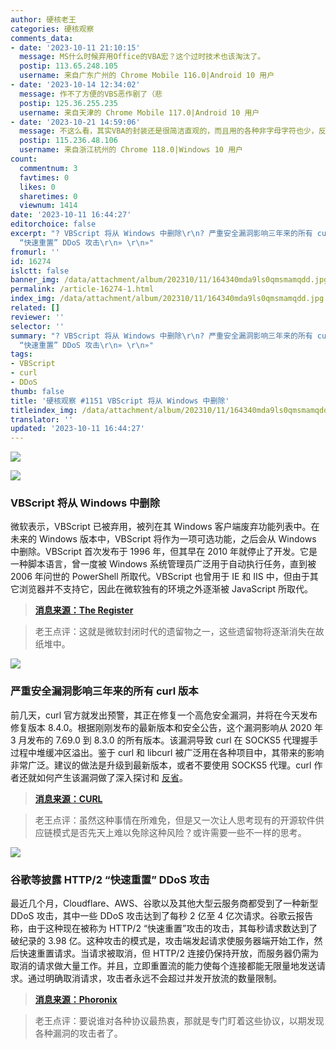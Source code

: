 ```yaml
---
author: 硬核老王
categories: 硬核观察
comments_data:
- date: '2023-10-11 21:10:15'
  message: MS什么时候弃用Office的VBA宏？这个过时技术也该淘汰了。
  postip: 113.65.248.105
  username: 来自广东广州的 Chrome Mobile 116.0|Android 10 用户
- date: '2023-10-14 12:34:02'
  message: 作不了方便的VBS恶作剧了（悲
  postip: 125.36.255.235
  username: 来自天津的 Chrome Mobile 117.0|Android 10 用户
- date: '2023-10-21 14:59:06'
  message: 不这么看，其实VBA的封装还是很简洁直观的，而且用的各种非字母字符也少，反倒最自然语言友好，这一点和python是同路人。如果能持续演进，还是挺好的
  postip: 115.236.48.106
  username: 来自浙江杭州的 Chrome 118.0|Windows 10 用户
count:
  commentnum: 3
  favtimes: 0
  likes: 0
  sharetimes: 0
  viewnum: 1414
date: '2023-10-11 16:44:27'
editorchoice: false
excerpt: "? VBScript 将从 Windows 中删除\r\n? 严重安全漏洞影响三年来的所有 curl 版本\r\n? 谷歌等披露 HTTP/2
  “快速重置” DDoS 攻击\r\n» \r\n»"
fromurl: ''
id: 16274
islctt: false
banner_img: /data/attachment/album/202310/11/164340mda9ls0qmsmamqdd.jpg
permalink: /article-16274-1.html
index_img: /data/attachment/album/202310/11/164340mda9ls0qmsmamqdd.jpg
related: []
reviewer: ''
selector: ''
summary: "? VBScript 将从 Windows 中删除\r\n? 严重安全漏洞影响三年来的所有 curl 版本\r\n? 谷歌等披露 HTTP/2
  “快速重置” DDoS 攻击\r\n» \r\n»"
tags:
- VBScript
- curl
- DDoS
thumb: false
title: '硬核观察 #1151 VBScript 将从 Windows 中删除'
titleindex_img: /data/attachment/album/202310/11/164340mda9ls0qmsmamqdd.jpg
translator: ''
updated: '2023-10-11 16:44:27'
---
```


![](/data/attachment/album/202310/11/164340mda9ls0qmsmamqdd.jpg)


![](/data/attachment/album/202310/11/164348o8fqsf8fqeke23lq.jpg)


### VBScript 将从 Windows 中删除


微软表示，VBScript 已被弃用，被列在其 Windows 客户端废弃功能列表中。在未来的 Windows 版本中，VBScript 将作为一项可选功能，之后会从 Windows 中删除。VBScript 首次发布于 1996 年，但其早在 2010 年就停止了开发。它是一种脚本语言，曾一度被 Windows 系统管理员广泛用于自动执行任务，直到被 2006 年问世的 PowerShell 所取代。VBScript 也曾用于 IE 和 IIS 中，但由于其它浏览器并不支持它，因此在微软独有的环境之外逐渐被 JavaScript 所取代。



> 
> **[消息来源：The Register](https://www.theregister.com/2023/10/10/microsoft_says_vbscript_will_be/)**
> 
> 
> 



> 
> 老王点评：这就是微软封闭时代的遗留物之一，这些遗留物将逐渐消失在故纸堆中。
> 
> 
> 


![](/data/attachment/album/202310/11/164359n9fse48nucvcskfc.jpg)


### 严重安全漏洞影响三年来的所有 curl 版本


前几天，curl 官方就发出预警，其正在修复一个高危安全漏洞，并将在今天发布修复版本 8.4.0。根据刚刚发布的最新版本和安全公告，这个漏洞影响从 2020 年 3 月发布的 7.69.0 到 8.3.0 的所有版本。该漏洞导致 curl 在 SOCKS5 代理握手过程中堆缓冲区溢出。鉴于 curl 和 libcurl 被广泛用在各种项目中，其带来的影响非常广泛。建议的做法是升级到最新版本，或者不要使用 SOCKS5 代理。curl 作者还就如何产生该漏洞做了深入探讨和 [反省](https://daniel.haxx.se/blog/2023/10/11/how-i-made-a-heap-overflow-in-curl/)。



> 
> **[消息来源：CURL](https://daniel.haxx.se/blog/2023/10/11/curl-8-4-0/)**
> 
> 
> 



> 
> 老王点评：虽然这种事情在所难免，但是又一次让人思考现有的开源软件供应链模式是否先天上难以免除这种风险？或许需要一些不一样的思考。
> 
> 
> 


![](/data/attachment/album/202310/11/164410h4xr5dctccm5cmxm.jpg)


### 谷歌等披露 HTTP/2 “快速重置” DDoS 攻击


最近几个月，Cloudflare、AWS、谷歌以及其他大型云服务商都受到了一种新型 DDoS 攻击，其中一些 DDoS 攻击达到了每秒 2 亿至 4 亿次请求。谷歌云报告称，由于这种现在被称为 HTTP/2 “快速重置”攻击的攻击，其每秒请求数达到了破纪录的 3.98 亿。这种攻击的模式是，攻击端发起请求使服务器端开始工作，然后快速重置请求。当请求被取消，但 HTTP/2 连接仍保持开放，而服务器仍需为取消的请求做大量工作。并且，立即重置流的能力使每个连接都能无限量地发送请求。通过明确取消请求，攻击者永远不会超过并发开放流的数量限制。



> 
> **[消息来源：Phoronix](https://www.phoronix.com/news/HTTP2-Rapid-Reset-Attack)**
> 
> 
> 



> 
> 老王点评：要说谁对各种协议最热衷，那就是专门盯着这些协议，以期发现各种漏洞的攻击者了。
> 
> 
>